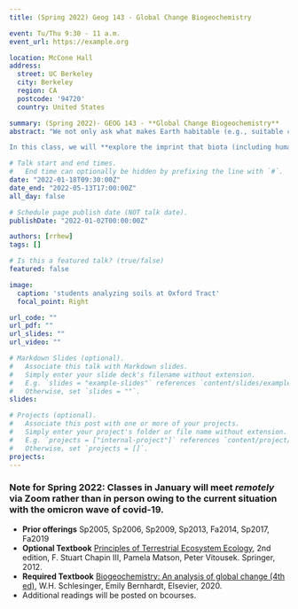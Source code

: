 ```yaml
---
title: (Spring 2022) Geog 143 - Global Change Biogeochemistry

event: Tu/Thu 9:30 - 11 a.m.
event_url: https://example.org

location: McCone Hall
address:
  street: UC Berkeley
  city: Berkeley
  region: CA
  postcode: '94720'
  country: United States

summary: (Spring 2022)- GEOG 143 - **Global Change Biogeochemistry**
abstract: "We not only ask what makes Earth habitable (e.g., suitable climate, chemical composition, presence of water), but also how does our global environment *maintain* habitability?  What makes our planet sustainable?  In particular, how does **life** on this planet affect and regulate the chemical environment that in turn allows life to continue and not perish?  Understanding the biological and chemical processes that regulate the environment is essential to answering this question.  And answering this question will help us understand how humans have been altering the chemistry of the world, with ramifications for other life, present and future.  This is the essence of biogeochemistry. 

In this class, we will **explore the imprint that biota (including humans) have on the chemistry of the atmosphere, oceans, and lithosphere**.  And we will learn HOW we can measure key biogeochemical processes, which may be largely invisible to the human eye, but are critically important in controlling exchange of chemicals between different reservoirs."

# Talk start and end times.
#   End time can optionally be hidden by prefixing the line with `#`.
date: "2022-01-18T09:30:00Z"
date_end: "2022-05-13T17:00:00Z"
all_day: false

# Schedule page publish date (NOT talk date).
publishDate: "2022-01-02T00:00:00Z"

authors: [rrhew]
tags: []

# Is this a featured talk? (true/false)
featured: false

image:
  caption: 'students analyzing soils at Oxford Tract'
  focal_point: Right

url_code: ""
url_pdf: ""
url_slides: ""
url_video: ""

# Markdown Slides (optional).
#   Associate this talk with Markdown slides.
#   Simply enter your slide deck's filename without extension.
#   E.g. `slides = "example-slides"` references `content/slides/example-slides.md`.
#   Otherwise, set `slides = ""`.
slides:

# Projects (optional).
#   Associate this post with one or more of your projects.
#   Simply enter your project's folder or file name without extension.
#   E.g. `projects = ["internal-project"]` references `content/project/deep-learning/index.md`.
#   Otherwise, set `projects = []`.
projects:
---
```

### Note for Spring 2022: Classes in January will meet *remotely* via Zoom rather than in person owing to the current situation with the omicron wave of covid-19. 

- **Prior offerings** Sp2005, Sp2006, Sp2009, Sp2013, Fa2014, Sp2017, Fa2019
- **Optional Textbook** [Principles of Terrestrial Ecosystem Ecology](https://link.springer.com/book/10.1007/978-1-4419-9504-9), 2nd edition, F. Stuart Chapin III, Pamela Matson, Peter Vitousek. Springer, 2012.  
- **Required Textbook** [Biogeochemistry: An analysis of global change (4th ed)](https://www.elsevier.com/books/biogeochemistry/schlesinger/978-0-12-814608-8), W.H. Schlesinger, Emily Bernhardt, Elsevier, 2020.  
- Additional readings will be posted on bcourses.
